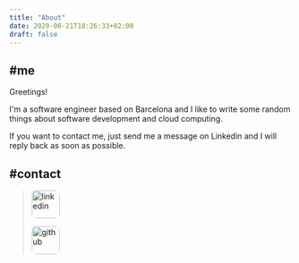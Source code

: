 ```yaml
---
title: "About"
date: 2020-06-21T18:26:33+02:00
draft: false
---
```


## #me

Greetings!   

I'm a software engineer based on Barcelona and I like to write some random things about software development and cloud computing.   

If you want to contact me, just send me a message on Linkedin and I will reply back as soon as possible.   

## #contact

<blockquote>
    <p>
        <a href="https://www.linkedin.com/in/carlosponsn/">
            <img src="/linkedin-logo.svg" alt="linkedin" class="left" style="border-radius: 8px;  width: 50px; height: 50px">
        </a>  
    </p>
    <p>
        <a href="https://github.com/karlospn">
            <img src="/github.svg" alt="github" class="left" style="border-radius: 8px; width: 50px; height: 50px">
        </a>
    </p>
</blockquote>

